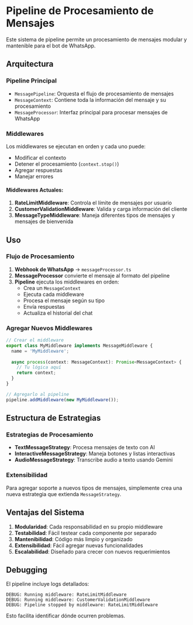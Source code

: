 # Pipeline de Procesamiento de Mensajes

Este sistema de pipeline permite un procesamiento de mensajes modular y mantenible para el bot de WhatsApp.

## Arquitectura

### Pipeline Principal
- `MessagePipeline`: Orquesta el flujo de procesamiento de mensajes
- `MessageContext`: Contiene toda la información del mensaje y su procesamiento
- `MessageProcessor`: Interfaz principal para procesar mensajes de WhatsApp

### Middlewares
Los middlewares se ejecutan en orden y cada uno puede:
- Modificar el contexto
- Detener el procesamiento (`context.stop()`)
- Agregar respuestas
- Manejar errores

#### Middlewares Actuales:
1. **RateLimitMiddleware**: Controla el límite de mensajes por usuario
2. **CustomerValidationMiddleware**: Valida y carga información del cliente
3. **MessageTypeMiddleware**: Maneja diferentes tipos de mensajes y mensajes de bienvenida

## Uso

### Flujo de Procesamiento

1. **Webhook de WhatsApp** → `messageProcessor.ts`
2. **MessageProcessor** convierte el mensaje al formato del pipeline
3. **Pipeline** ejecuta los middlewares en orden:
   - Crea un `MessageContext`
   - Ejecuta cada middleware
   - Procesa el mensaje según su tipo
   - Envía respuestas
   - Actualiza el historial del chat

### Agregar Nuevos Middlewares

```typescript
// Crear el middleware
export class MyMiddleware implements MessageMiddleware {
  name = 'MyMiddleware';
  
  async process(context: MessageContext): Promise<MessageContext> {
    // Tu lógica aquí
    return context;
  }
}

// Agregarlo al pipeline
pipeline.addMiddleware(new MyMiddleware());
```

## Estructura de Estrategias

### Estrategias de Procesamiento
- **TextMessageStrategy**: Procesa mensajes de texto con AI
- **InteractiveMessageStrategy**: Maneja botones y listas interactivas
- **AudioMessageStrategy**: Transcribe audio a texto usando Gemini

### Extensibilidad
Para agregar soporte a nuevos tipos de mensajes, simplemente crea una nueva estrategia que extienda `MessageStrategy`.

## Ventajas del Sistema

1. **Modularidad**: Cada responsabilidad en su propio middleware
2. **Testabilidad**: Fácil testear cada componente por separado
3. **Mantenibilidad**: Código más limpio y organizado
4. **Extensibilidad**: Fácil agregar nuevas funcionalidades
5. **Escalabilidad**: Diseñado para crecer con nuevos requerimientos

## Debugging

El pipeline incluye logs detallados:
```
DEBUG: Running middleware: RateLimitMiddleware
DEBUG: Running middleware: CustomerValidationMiddleware
DEBUG: Pipeline stopped by middleware: RateLimitMiddleware
```

Esto facilita identificar dónde ocurren problemas.